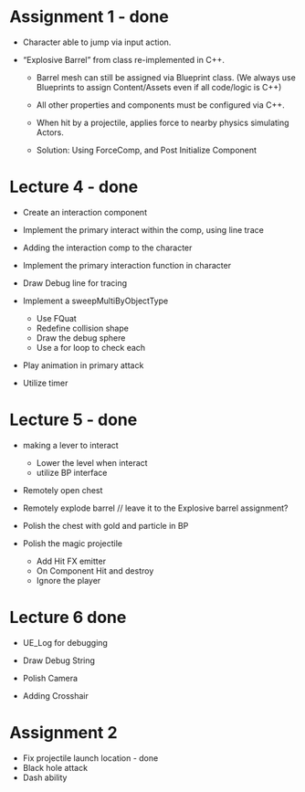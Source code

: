 # Assignment 1 - done
- Character able to jump via input action.

- “Explosive Barrel” from class re-implemented in C++.
	- Barrel mesh can still be assigned via Blueprint class. (We always use Blueprints to assign Content/Assets even if all code/logic is C++)
	- All other properties and components must be configured via C++.
	- When hit by a projectile, applies force to nearby physics simulating Actors.

	- Solution: Using ForceComp, and Post Initialize Component



# Lecture 4 - done
- Create an interaction component
- Implement the primary interact within the comp, using line trace
- Adding the interaction comp to the character
- Implement the primary interaction function in character
- Draw Debug line for tracing

- Implement a sweepMultiByObjectType
	- Use FQuat
	- Redefine collision shape
	- Draw the debug sphere
	- Use a for loop to check each

- Play animation in primary attack
- Utilize timer



# Lecture 5 - done
- making a lever to interact
	- Lower the level when interact
	- utilize BP interface

- Remotely open chest
- Remotely explode barrel // leave it to the Explosive barrel assignment?
- Polish the chest with gold and particle in BP

- Polish the magic projectile
	- Add Hit FX emitter
	- On Component Hit and destroy
	- Ignore the player



# Lecture 6 done
- UE_Log for debugging
- Draw Debug String

- Polish Camera
- Adding Crosshair



# Assignment 2
- Fix projectile launch location - done
- Black hole attack
- Dash ability
